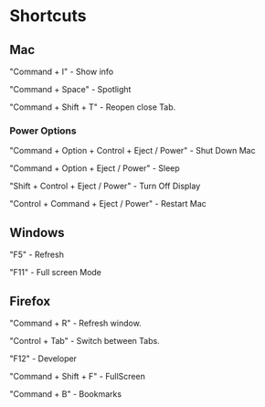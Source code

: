 # Shortcuts

## Mac

"Command + I" - Show info

"Command + Space" - Spotlight

"Command + Shift + T" - Reopen close Tab.

### Power Options
"Command + Option + Control + Eject / Power" - Shut Down Mac

"Command + Option + Eject / Power" - Sleep

"Shift + Control + Eject / Power" - Turn Off Display

"Control + Command + Eject / Power" - Restart Mac


## Windows

"F5" - Refresh

"F11" - Full screen Mode

## Firefox

"Command + R" - Refresh window.

"Control + Tab" - Switch between Tabs.

"F12" - Developer

"Command + Shift + F" - FullScreen

"Command + B" - Bookmarks

